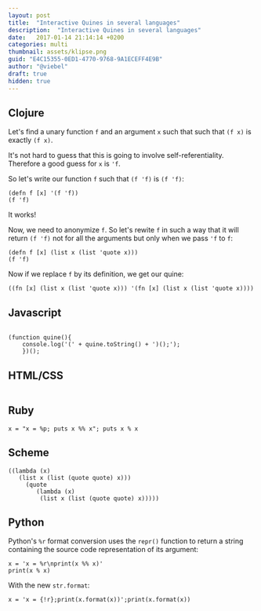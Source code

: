 ```yaml
---
layout: post
title:  "Interactive Quines in several languages" 
description:  "Interactive Quines in several languages" 
date:   2017-01-14 21:14:14 +0200
categories: multi
thumbnail: assets/klipse.png
guid: "E4C15355-0ED1-4770-9768-9A1ECEFF4E9B"
author: "@viebel"
draft: true
hidden: true
---
```


## Clojure
Let's find a unary function `f` and an argument `x` such that  such that `(f x)` is exactly `(f x)`.

It's not hard to guess that this is going to involve self-referentiality. Therefore a good guess for `x` is `'f`.

So let's write our function `f` such that `(f 'f)` is `(f 'f)`:

~~~klipse
(defn f [x] '(f 'f))
(f 'f)
~~~

It works!

Now, we need to anonymize `f`.
So let's rewite `f` in such a way that it will return `(f 'f)` not for all the arguments but only when we pass `'f` to `f`:

~~~klipse
(defn f [x] (list x (list 'quote x)))
(f 'f)
~~~

Now if we replace `f` by its definition, we get our quine:

~~~klipse
((fn [x] (list x (list 'quote x))) '(fn [x] (list x (list 'quote x))))
~~~

## Javascript
<pre>
<code class="language-eval-js" data-async-code="true">
(function quine(){
    console.log('(' + quine.toString() + ')();');
	})();</code></pre>

## HTML/CSS

<pre>
<code class="language-klipse-html" data-gist-id="viebel/f973c1865a9ae991953cbb74416de563"></code></pre>

## Ruby
~~~eval-ruby
x = "x = %p; puts x %% x"; puts x % x
~~~

## Scheme

~~~eval-scheme
((lambda (x)
   (list x (list (quote quote) x)))
     (quote
        (lambda (x)
         (list x (list (quote quote) x)))))
~~~

## Python

Python's `%r` format conversion uses the `repr()` function to return a string containing the source code representation of its argument:


~~~klipse-python
x = 'x = %r\nprint(x %% x)'
print(x % x)
~~~

With the new `str.format`:


~~~klipse-python
x = 'x = {!r};print(x.format(x))';print(x.format(x))
~~~
